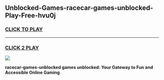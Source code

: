 
## Unblocked-Games-racecar-games-unblocked-Play-Free-hvu0j
<h3>
<a href="https://premium76.site?title=racecar-games-unblocked&ref=19M">CLICK TO PLAY</a></h3>
<hr>

<h3>
<a href="https://premium76.site?title=racecar-games-unblocked&ref=19M">CLICK 2 PLAY</a>
  
</h3>

<a href="https://premium76.site?title=racecar-games-unblocked&ref=19M"><img src="https://clearcache.store/games.png"></a>


**racecar-games-unblocked games unblocked: Your Gateway to Fun and Accessible Online Gaming**
